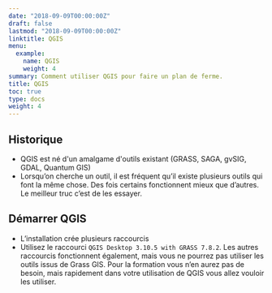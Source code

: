 ```yaml
---
date: "2018-09-09T00:00:00Z"
draft: false
lastmod: "2018-09-09T00:00:00Z"
linktitle: QGIS
menu:
  example:
    name: QGIS
    weight: 4
summary: Comment utiliser QGIS pour faire un plan de ferme.
title: QGIS
toc: true
type: docs
weight: 4
---
```

## Historique

* QGIS est né d'un amalgame d'outils existant (GRASS, SAGA, gvSIG, GDAL, Quantum GIS)
* Lorsqu’on cherche un outil, il est fréquent qu’il existe plusieurs outils qui font la même chose. Des fois certains fonctionnent mieux que d’autres. Le meilleur truc c’est de les essayer. 



## Démarrer QGIS

* L’installation crée plusieurs raccourcis
* Utilisez le raccourci `QGIS Desktop 3.10.5 with GRASS 7.8.2`. Les autres raccourcis fonctionnent également, mais vous ne pourrez pas utiliser les outils issus de Grass GIS. Pour la formation vous n’en aurez pas de besoin, mais rapidement dans votre utilisation de QGIS vous allez vouloir les utiliser.

